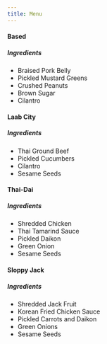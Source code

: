 ```yaml
---
title: Menu
---
```


#### Based
##### Ingredients
- Braised Pork Belly
- Pickled Mustard Greens
- Crushed Peanuts
- Brown Sugar
- Cilantro

#### Laab City
##### Ingredients
- Thai Ground Beef
- Pickled Cucumbers
- Cilantro
- Sesame Seeds

#### Thai-Dai
##### Ingredients
- Shredded Chicken
- Thai Tamarind Sauce
- Pickled Daikon
- Green Onion
- Sesame Seeds

#### Sloppy Jack
##### Ingredients
- Shredded Jack Fruit
- Korean Fried Chicken Sauce
- Pickled Carrots and Daikon
- Green Onions
- Sesame Seeds
